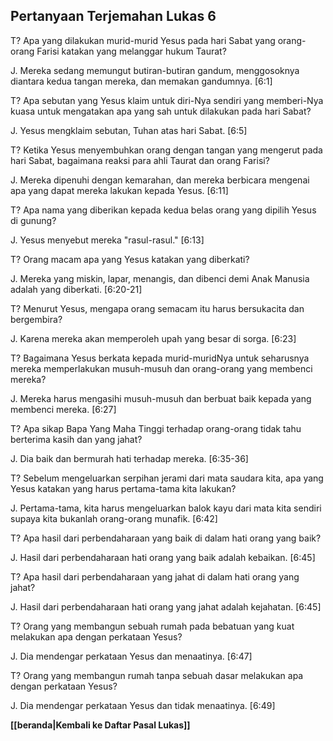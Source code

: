 ## Pertanyaan Terjemahan Lukas 6 ##

T? Apa yang dilakukan murid-murid Yesus pada hari Sabat yang orang-orang Farisi katakan yang melanggar hukum Taurat?

J. Mereka sedang memungut butiran-butiran gandum, menggosoknya diantara kedua tangan mereka, dan memakan gandumnya. [6:1]

T? Apa sebutan yang Yesus klaim untuk diri-Nya sendiri yang memberi-Nya kuasa untuk mengatakan apa yang sah untuk dilakukan pada hari Sabat?

J. Yesus mengklaim sebutan, Tuhan atas hari Sabat. [6:5]

T? Ketika Yesus menyembuhkan orang dengan tangan yang mengerut pada hari Sabat, bagaimana reaksi para ahli Taurat dan orang Farisi?

J. Mereka dipenuhi dengan kemarahan, dan mereka berbicara mengenai apa yang dapat mereka lakukan kepada Yesus. [6:11]

T? Apa nama yang diberikan kepada kedua belas orang yang dipilih Yesus di gunung?

J. Yesus menyebut mereka "rasul-rasul." [6:13]

T? Orang macam apa yang Yesus katakan yang diberkati?

J. Mereka yang miskin, lapar, menangis, dan dibenci demi Anak Manusia adalah yang diberkati. [6:20-21]

T? Menurut Yesus, mengapa orang semacam itu harus bersukacita dan bergembira?

J. Karena mereka akan memperoleh upah yang besar di sorga. [6:23]

T? Bagaimana Yesus berkata kepada murid-muridNya untuk seharusnya mereka memperlakukan musuh-musuh dan orang-orang yang membenci mereka?

J. Mereka harus mengasihi musuh-musuh dan berbuat baik kepada yang membenci mereka. [6:27]

T? Apa sikap Bapa Yang Maha Tinggi terhadap orang-orang tidak tahu berterima kasih dan yang jahat?

J. Dia baik dan bermurah hati terhadap mereka. [6:35-36]

T? Sebelum mengeluarkan serpihan jerami dari mata saudara kita, apa yang Yesus katakan yang harus pertama-tama kita lakukan?

J. Pertama-tama, kita harus mengeluarkan balok kayu dari mata kita sendiri supaya kita bukanlah orang-orang munafik. [6:42]

T? Apa hasil dari perbendaharaan yang baik di dalam hati orang yang baik?

J. Hasil dari perbendaharaan hati orang yang baik adalah kebaikan. [6:45]

T? Apa hasil dari perbendaharaan yang jahat di dalam hati orang yang jahat?

J. Hasil dari perbendaharaan hati orang yang jahat adalah kejahatan. [6:45]

T? Orang yang membangun sebuah rumah pada bebatuan yang kuat melakukan apa dengan perkataan Yesus?

J. Dia mendengar perkataan Yesus dan menaatinya. [6:47]

T? Orang yang membangun rumah tanpa sebuah dasar melakukan apa dengan perkataan Yesus?

J. Dia mendengar perkataan Yesus dan tidak menaatinya. [6:49]

__[[beranda|Kembali ke Daftar Pasal Lukas]]__

